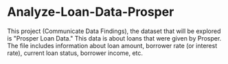 # Analyze-Loan-Data-Prosper
  
This project (Communicate Data Findings), the dataset that will be explored is "Prosper Loan Data." This data is about loans that were given by Prosper. The file includes information about loan amount, borrower rate (or interest rate), current loan status, borrower income, etc.
